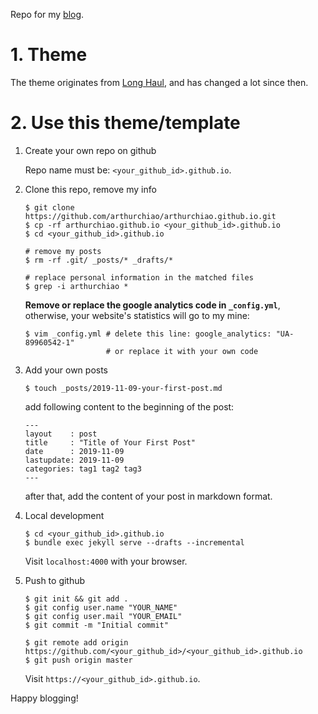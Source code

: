 Repo for my [blog](https://arthurchiao.github.io).

# 1. Theme

The theme originates from [Long Haul](http://github.com/brianmaierjr/long-haul),
and has changed a lot since then.

# 2. Use this theme/template

1. Create your own repo on github

    Repo name must be: `<your_github_id>.github.io`.

2. Clone this repo, remove my info

    ```shell
    $ git clone https://github.com/arthurchiao/arthurchiao.github.io.git
    $ cp -rf arthurchiao.github.io <your_github_id>.github.io
    $ cd <your_github_id>.github.io
    
    # remove my posts
    $ rm -rf .git/ _posts/* _drafts/*
    
    # replace personal information in the matched files
    $ grep -i arthurchiao *
    ```

    **Remove or replace the google analytics code in `_config.yml`**, otherwise,
    your website's statistics will go to my mine:

    ```shell
    $ vim _config.yml # delete this line: google_analytics: "UA-89960542-1"
                      # or replace it with your own code
    ```

3. Add your own posts

    ```
    $ touch _posts/2019-11-09-your-first-post.md
    ```

    add following content to the beginning of the post:

    ```
    ---
    layout    : post
    title     : "Title of Your First Post"
    date      : 2019-11-09
    lastupdate: 2019-11-09
    categories: tag1 tag2 tag3
    ---
    ```

    after that, add the content of your post in markdown format.

4. Local development

    ```shell
    $ cd <your_github_id>.github.io
    $ bundle exec jekyll serve --drafts --incremental
    ```

    Visit `localhost:4000` with your browser.

5. Push to github

    ```shell
    $ git init && git add .
    $ git config user.name "YOUR_NAME"
    $ git config user.mail "YOUR_EMAIL"
    $ git commit -m "Initial commit"

    $ git remote add origin https://github.com/<your_github_id>/<your_github_id>.github.io
    $ git push origin master
    ```

    Visit `https://<your_github_id>.github.io`.

Happy blogging!
